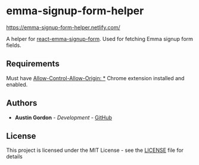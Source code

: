 # emma-signup-form-helper

https://emma-signup-form-helper.netlify.com/

A helper for [react-emma-signup-form](https://github.com/hutsoninc/react-emma-signup-form). Used for fetching Emma signup form fields.

## Requirements

Must have [Allow-Control-Allow-Origin: *](https://chrome.google.com/webstore/detail/allow-control-allow-origi/nlfbmbojpeacfghkpbjhddihlkkiljbi/related?hl=en_) Chrome extension installed and enabled.

## Authors

* **Austin Gordon** - *Development* - [GitHub](https://github.com/AustinLeeGordon)

## License

This project is licensed under the MIT License - see the [LICENSE](LICENSE) file for details